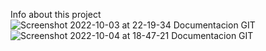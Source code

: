 Info about this project
![Screenshot 2022-10-03 at 22-19-34 Documentacion GIT](https://user-images.githubusercontent.com/77055817/193673212-f1561add-f2ec-4582-b617-602253f1dae9.png)
![Screenshot 2022-10-04 at 18-47-21 Documentacion GIT](https://user-images.githubusercontent.com/77055817/193878977-3bf63ed4-5844-4bcd-a4e2-41ef184c4303.png)
